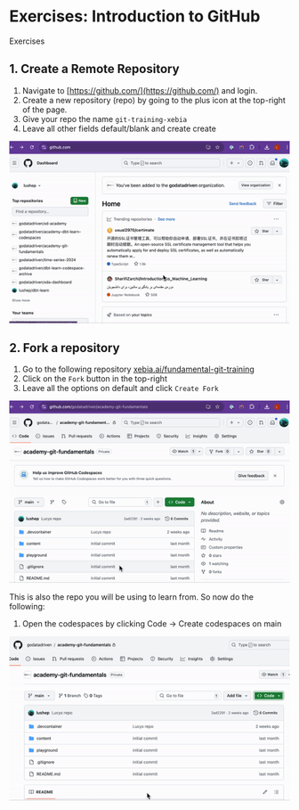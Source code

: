 # Exercises: Introduction to GitHub
Exercises

## 1. Create a Remote Repository

1. Navigate to [https://github.com/](https://github.com/) and login.
1. Create a new repository (repo) by going to the plus icon at the top-right of the page. 
1. Give your repo the name `git-training-xebia`
1. Leave all other fields default/blank and create create

<img src=../images/gif-create-repo.gif>

## 2. Fork a repository

1. Go to the following repository [xebia.ai/fundamental-git-training
](xebia.ai/fundamental-git-training
)
1. Click on the `Fork` button in the top-right
1. Leave all the options on default and click `Create Fork`

<img src=../images/gif-fork-repo.gif>

This is also the repo you will be using to learn from. So now do the following:
1. Open the codespaces by clicking Code -> Create codespaces on main

<img src=../../infra/images/gif-open-codespaces.gif>
